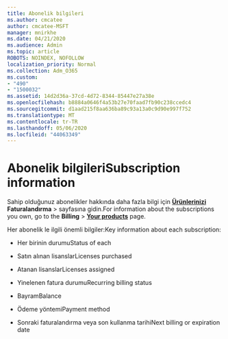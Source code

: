 ```yaml
---
title: Abonelik bilgileri
ms.author: cmcatee
author: cmcatee-MSFT
manager: mnirkhe
ms.date: 04/21/2020
ms.audience: Admin
ms.topic: article
ROBOTS: NOINDEX, NOFOLLOW
localization_priority: Normal
ms.collection: Adm_O365
ms.custom:
- "490"
- "1500032"
ms.assetid: 14d2d36a-37cd-4d72-8344-85447e27a38e
ms.openlocfilehash: b8884a0646f4a53b27e70faad7fb90c238ccedc4
ms.sourcegitcommit: d1aad215f8aa636ba89c93a13a0c9d90e997f752
ms.translationtype: MT
ms.contentlocale: tr-TR
ms.lasthandoff: 05/06/2020
ms.locfileid: "44063349"
---
```

# <a name="subscription-information"></a><span data-ttu-id="87e0b-102">Abonelik bilgileri</span><span class="sxs-lookup"><span data-stu-id="87e0b-102">Subscription information</span></span>

<span data-ttu-id="87e0b-103">Sahip olduğunuz abonelikler hakkında daha fazla bilgi için **[Ürünlerinizi](https://go.microsoft.com/fwlink/p/?linkid=842054)** **Faturalandırma** \> sayfasına gidin.</span><span class="sxs-lookup"><span data-stu-id="87e0b-103">For information about the subscriptions you own, go to the **Billing** \> **[Your products](https://go.microsoft.com/fwlink/p/?linkid=842054)** page.</span></span>
  
<span data-ttu-id="87e0b-104">Her abonelik le ilgili önemli bilgiler:</span><span class="sxs-lookup"><span data-stu-id="87e0b-104">Key information about each subscription:</span></span>
  
- <span data-ttu-id="87e0b-105">Her birinin durumu</span><span class="sxs-lookup"><span data-stu-id="87e0b-105">Status of each</span></span>

- <span data-ttu-id="87e0b-106">Satın alınan lisanslar</span><span class="sxs-lookup"><span data-stu-id="87e0b-106">Licenses purchased</span></span>

- <span data-ttu-id="87e0b-107">Atanan lisanslar</span><span class="sxs-lookup"><span data-stu-id="87e0b-107">Licenses assigned</span></span>

- <span data-ttu-id="87e0b-108">Yinelenen fatura durumu</span><span class="sxs-lookup"><span data-stu-id="87e0b-108">Recurring billing status</span></span>

- <span data-ttu-id="87e0b-109">Bayram</span><span class="sxs-lookup"><span data-stu-id="87e0b-109">Balance</span></span>

- <span data-ttu-id="87e0b-110">Ödeme yöntemi</span><span class="sxs-lookup"><span data-stu-id="87e0b-110">Payment method</span></span>

- <span data-ttu-id="87e0b-111">Sonraki faturalandırma veya son kullanma tarihi</span><span class="sxs-lookup"><span data-stu-id="87e0b-111">Next billing or expiration date</span></span>